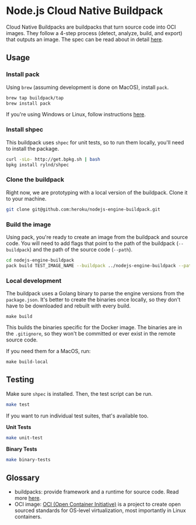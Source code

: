 # Node.js Cloud Native Buildpack

Cloud Native Buildpacks are buildpacks that turn source code into OCI images. They follow a 4-step process (detect, analyze, build, and export) that outputs an image. The spec can be read about in detail [here](https://github.com/buildpack/spec/blob/master/buildpack.md).

## Usage

### Install pack

Using `brew` (assuming development is done on MacOS), install `pack`.

```sh
brew tap buildpack/tap
brew install pack
```

If you're using Windows or Linux, follow instructions [here](https://buildpacks.io/docs/install-pack/).

### Install shpec

This buildpack uses `shpec` for unit tests, so to run them locally, you'll need to install the package.

```sh
curl -sLo- http://get.bpkg.sh | bash
bpkg install rylnd/shpec
```

### Clone the buildpack

Right now, we are prototyping with a local version of the buildpack. Clone it to your machine.

```sh
git clone git@github.com:heroku/nodejs-engine-buildpack.git
```

### Build the image

Using pack, you're ready to create an image from the buildpack and source code. You will need to add flags that point to the path of the buildpack (`--buildpack`) and the path of the source code (`--path`).

```sh
cd nodejs-engine-buildpack
pack build TEST_IMAGE_NAME --buildpack ../nodejs-engine-buildpack --path ../TEST_REPO_PATH
```

### Local development

The buildpack uses a Golang binary to parse the engine versions from the `package.json`. It's better to create the binaries once locally, so they don't have to be downloaded and rebuilt with every build.

```
make build
```

This builds the binaries specific for the Docker image. The binaries are in the `.gitignore`, so they won't be committed or ever exist in the remote source code.

If you need them for a MacOS, run:

```
make build-local
```

## Testing

Make sure `shpec` is installed. Then, the test script can be run.

```sh
make test
```

If you want to run individual test suites, that's available too.

**Unit Tests**

```sh
make unit-test
```

**Binary Tests**

```sh
make binary-tests
```

## Glossary

- buildpacks: provide framework and a runtime for source code. Read more [here](https://buildpacks.io).
- OCI image: [OCI (Open Container Initiative)](https://www.opencontainers.org/) is a project to create open sourced standards for OS-level virtualization, most importantly in Linux containers.

